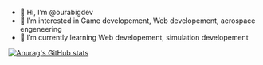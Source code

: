 - 👋 Hi, I’m @ourabigdev
- 👀 I’m interested in Game developement, Web developement, aerospace engeneering
- 🌱 I’m currently learning Web developement, simulation developement

[![Anurag's GitHub stats](https://github-readme-stats.vercel.app/api?username=ourabigdev)](https://github.com/anuraghazra/github-readme-stats)
